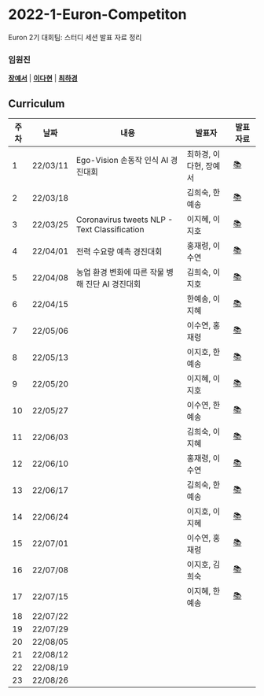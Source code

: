 # 2022-1-Euron-Competiton
Euron 2기 대회팀: 스터디 세션 발표 자료 정리

### 임원진   
**[장예서](https://github.com/yesyeseo)** | **[이다현](https://github.com/hopebii)** | **[최하경](https://github.com/FleurHwai)**

## Curriculum

| 주차 | 날짜 | 내용 | 발표자 | 발표 자료|
|---|---|---|---|---|
|1|22/03/11|Ego-Vision 손동작 인식 AI 경진대회|최하경, 이다현, 장예서|[📚]()|
|2|22/03/18||김희숙, 한예송|[📚]()|
|3|22/03/25|Coronavirus tweets NLP - Text Classification|이지혜, 이지호|[📚]()|
|4|22/04/01|전력 수요량 예측 경진대회|홍재령, 이수연|[📚]()|
|5|22/04/08|농업 환경 변화에 따른 작물 병해 진단 AI 경진대회|김희숙, 이지호|[📚]()|
|6|22/04/15| |한예송, 이지혜|[📚]()|
|7|22/05/06| |이수연, 홍재령|[📚]()|
|8|22/05/13| |이지호, 한예송|[📚]()|
|9|22/05/20| |이지혜, 이지호|[📚]()|
|10|22/05/27| |이수연, 한예송|[📚]()|
|11|22/06/03| |김희숙, 이지혜|[📚]()|
|12|22/06/10| |홍재령, 이수연|[📚]()|
|13|22/06/17| |김희숙, 한예송|[📚]()|
|14|22/06/24| |이지호, 이지혜|[📚]()|
|15|22/07/01| |이수연, 홍재령|[📚]()|
|16|22/07/08| |이지호, 김희숙|[📚]()|
|17|22/07/15| |이지혜, 한예송|[📚]()|
|18|22/07/22| | | |
|19|22/07/29| | | |
|20|22/08/05| | | |
|21|22/08/12| | | |
|22|22/08/19| | | |
|23|22/08/26| | | |

